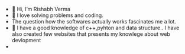 - 👋 Hi, I’m Rishabh Verma
- 👀 I love solving problems and coding.
-   The question how the softwares actually works fascinates me a lot.
- 💞️ I have a good knowledge of c++,pyhton and data structure..
     I have also created few websites that presents my knowlege about web devlopment 
-
<!---
tech-R11/tech-R11 is a ✨ special ✨ repository because its `README.md` (this file) appears on your GitHub profile.
You can click the Preview link to take a look at your changes.
--->
